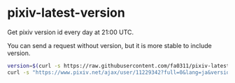 # pixiv-latest-version

Get pixiv version id every day at 21:00 UTC.

You can send a request without version, but it is more stable to include version.

```sh
version=$(curl -s https://raw.githubusercontent.com/fa0311/pixiv-latest-version/refs/heads/main/version.txt)  
curl -s "https://www.pixiv.net/ajax/user/11229342?full=0&lang=ja&version=$version"
```
